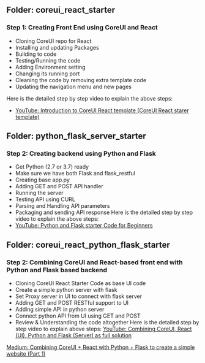  

## Folder: coreui_react_starter
### Step 1: Creating Front End using CoreUI and React
- Cloning CoreUI repo for React
- Installing and updating Packages
- Building to code
- Testing/Running the code
- Adding Environment setting
- Changing its running port
- Cleaning the code by removing extra template code
- Updating the navigation menu and new pages

Here is the detailed step by step video to explain the above steps:
- [YouTube: Introduction to CoreUI React template (CoreUI React starer template)](https://www.youtube.com/watch?v=hPb7wy4LDk0)

## Folder: python_flask_server_starter
### Step 2: Creating backend using Python and Flask
- Get Python (2.7 or 3.7) ready
- Make sure we have both Flask and flask_restful
- Creating base app.py
- Adding GET and POST API handler
- Running the server
- Testing API using CURL
- Parsing and Handling API parameters
- Packaging and sending API response
Here is the detailed step by step video to explain the above steps:
- [YouTube: Python and Flask starter Code for Beginners](https://www.youtube.com/watch?v=llzJxz5oZ8c)

## Folder: coreui_react_python_flask_starter
### Step 2: Combining CoreUI and React-based front end with Python and Flask based backend
- Cloning CoreUI React Starter Code as base UI code
- Create a simple python server with flask
- Set Proxy server in UI to connect with flask server
- Adding GET and POST RESTful support to UI 
- Adding simple API in python server
- Connect python API from UI using GET and POST
- Review & Understanding the code altogether
Here is the detailed step by step video to explain above steps:
[YouTube: Combining CoreUI, React (UI), Python and Flask (Server) as full solution](https://www.youtube.com/watch?v=EIHAuqSShjw)

[Medium: Combining CoreUI + React with Python + Flask to create a simple website (Part 1)](https://medium.com/@avkashchauhan/combining-coreui-react-with-python-flask-to-create-a-simple-website-part-1-547651279dcc)
